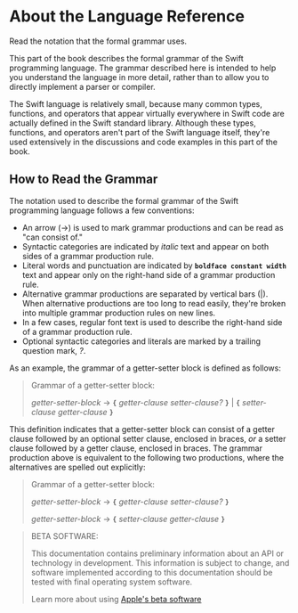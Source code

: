 # About the Language Reference

Read the notation that the formal grammar uses.

This part of the book describes the formal grammar of the Swift programming language.
The grammar described here is intended to help you understand the language in more
detail, rather than to allow you to directly implement a parser or compiler.

The Swift language is relatively small, because many common types, functions, and operators
that appear virtually everywhere in Swift code
are actually defined in the Swift standard library. Although these types, functions,
and operators aren't part of the Swift language itself,
they're used extensively in the discussions and code examples in this part of the book.

## How to Read the Grammar

The notation used to describe the formal grammar of the Swift programming language
follows a few conventions:

- An arrow (→) is used to mark grammar productions and can be read as "can consist of."
- Syntactic categories are indicated by *italic* text and appear on both sides
  of a grammar production rule.
- Literal words and punctuation are indicated by **`boldface constant width`** text
  and appear only on the right-hand side of a grammar production rule.
- Alternative grammar productions are separated by vertical
  bars (|). When alternative productions are too long to read easily,
  they're broken into multiple grammar production rules on new lines.
- In a few cases, regular font text is used to describe the right-hand side
  of a grammar production rule.
- Optional syntactic categories and literals are marked by a trailing
  question mark, *?*.

As an example, the grammar of a getter-setter block is defined as follows:

> Grammar of a getter-setter block:
>
> *getter-setter-block* → **`{`** *getter-clause* *setter-clause*_?_ **`}`** | **`{`** *setter-clause* *getter-clause* **`}`**

This definition indicates that a getter-setter block can consist of a getter clause
followed by an optional setter clause, enclosed in braces,
*or* a setter clause followed by a getter clause, enclosed in braces.
The grammar production above is equivalent to the following two productions,
where the alternatives are spelled out explicitly:

> Grammar of a getter-setter block:
>
>
> *getter-setter-block* → **`{`** *getter-clause* *setter-clause*_?_ **`}`**
>
> *getter-setter-block* → **`{`** *setter-clause* *getter-clause* **`}`**

> BETA SOFTWARE:
>
> This documentation contains preliminary information about an API or technology in development. This information is subject to change, and software implemented according to this documentation should be tested with final operating system software.
>
> Learn more about using [Apple's beta software](https://developer.apple.com/support/beta-software/)

<!--
This source file is part of the Swift.org open source project

Copyright (c) 2014 - 2022 Apple Inc. and the Swift project authors
Licensed under Apache License v2.0 with Runtime Library Exception

See https://swift.org/LICENSE.txt for license information
See https://swift.org/CONTRIBUTORS.txt for the list of Swift project authors
-->
